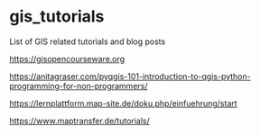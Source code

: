 # gis_tutorials
List of GIS related tutorials and blog posts


https://gisopencourseware.org

https://anitagraser.com/pyqgis-101-introduction-to-qgis-python-programming-for-non-programmers/

https://lernplattform.map-site.de/doku.php/einfuehrung/start

https://www.maptransfer.de/tutorials/

